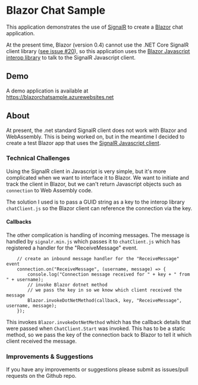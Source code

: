 # Blazor Chat Sample

This application demonstrates the use of [SignalR](https://www.asp.net/signalr) to create 
a [Blazor](https://blazor.net) chat application.

At the present time, Blazor (version 0.4) cannot use the .NET Core SignalR client library 
([see issue #20](https://github.com/aspnet/Blazor/issues/20)), so this application uses the
[Blazor Javascript interop library](https://blazor.net/docs/javascript-interop.html) to talk
to the SignalR Javascript client.

## Demo

A demo application is available at https://blazorchatsample.azurewebsites.net 

## About

At present, the .net standard SignalR client does not work with Blazor and WebAssembly. This is being
worked on, but in the meantime I decided to create a test Blazor app that uses the [SignalR Javascript 
client](https://docs.microsoft.com/en-us/aspnet/core/signalr/javascript-client?view=aspnetcore-2.1).

### Technical Challenges 

Using the SignalR client in Javascript is very simple, but it's more complicated when we want to 
interface it to Blazor. We want to initiate and track the client in Blazor, but we can't return 
Javascript objects such as `connection` to Web Assembly code.

The solution I used is to pass a GUID string as a key to the interop library `chatClient.js` so 
the Blazor client can reference the connection via the key.

#### Callbacks

The other complication is handling of incoming messages. The message is handled by `signalr.min.js`
which passes it to `chatClient.js` which has registered a handler for the "ReceiveMessage" event.
```
    // create an inbound message handler for the "ReceiveMessage" event
    connection.on("ReceiveMessage", (username, message) => {
        console.log("Connection message received for " + key + " from " + username);
        // invoke Blazor dotnet method 
        // we pass the key in so we know which client received the message
        Blazor.invokeDotNetMethod(callback, key, "ReceiveMessage", username, message);
    });
```
This invokes `Blazor.invokeDotNetMethod` which has the callback details that were passed 
when `ChatClient.Start` was invoked. This has to be a static method, so we pass the key of
the connection back to Blazor to tell it which client received the message.

### Improvements & Suggestions

If you have any improvements or suggestions please submit as issues/pull requests on the Github repo.


